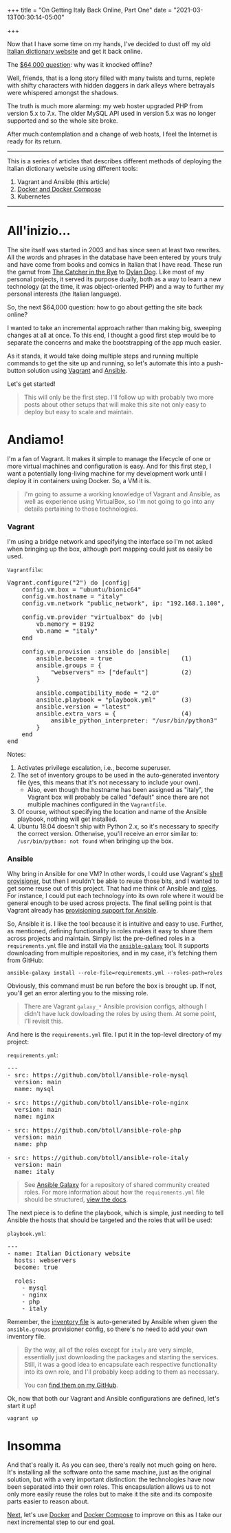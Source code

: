 +++
title = "On Getting Italy Back Online, Part One"
date = "2021-03-13T00:30:14-05:00"

+++

Now that I have some time on my hands, I've decided to dust off my old [Italian dictionary website] and get it back online.

The [$64,000 question]: why was it knocked offline?

Well, friends, that is a long story filled with many twists and turns, replete with shifty characters with hidden daggers in dark alleys where betrayals were whispered amongst the shadows.

The truth is much more alarming: my web hoster upgraded PHP from version 5.x to 7.x.  The older MySQL API used in version 5.x was no longer supported and so the whole site broke.

After much contemplation and a change of web hosts, I feel the Internet is ready for its return.

---

This is a series of articles that describes different methods of deploying the Italian dictionary website using different tools:

1. Vagrant and Ansible (this article)
1. [Docker and Docker Compose]
1. Kubernetes

---

# All'inizio...

The site itself was started in 2003 and has since seen at least two rewrites.  All the words and phrases in the database have been entered by yours truly and have come from books and comics in Italian that I have read.  These run the gamut from [The Catcher in the Rye] to [Dylan Dog].  Like most of my personal projects, it served its purpose dually, both as a way to learn a new technology (at the time, it was object-oriented PHP) and a way to further my personal interests (the Italian language).

So, the next $64,000 question: how to go about getting the site back online?

I wanted to take an incremental approach rather than making big, sweeping changes at all at once.  To this end, I thought a good first step would be to separate the concerns and make the bootstrapping of the app much easier.

As it stands, it would take doing multiple steps and running multiple commands to get the site up and running, so let's automate this into a push-button solution using [Vagrant] and [Ansible].

Let's get started!

> This will only be the first step.  I'll follow up with probably two more posts about other setups that will make this site not only easy to deploy but easy to scale and maintain.

# Andiamo!

I'm a fan of Vagrant.  It makes it simple to manage the lifecycle of one or more virtual machines and configuration is easy.  And for this first step, I want a potentially long-living machine for my development work until I deploy it in containers using Docker.  So, a VM it is.

> I'm going to assume a working knowledge of Vagrant and Ansible, as well as experience using VirtualBox, so I'm not going to go into any details pertaining to those technologies.

### Vagrant

I'm using a bridge network and specifying the interface so I'm not asked when bringing up the box, although port mapping could just as easily be used.

`Vagrantfile`:

<pre class="math">
Vagrant.configure("2") do |config|
    config.vm.box = "ubuntu/bionic64"
    config.vm.hostname = "italy"
    config.vm.network "public_network", ip: "192.168.1.100", bridge: "wlp3s0"

    config.vm.provider "virtualbox" do |vb|
        vb.memory = 8192
        vb.name = "italy"
    end

    config.vm.provision :ansible do |ansible|
        ansible.become = true                   (1)
        ansible.groups = {
            "webservers" => ["default"]         (2)
        }

        ansible.compatibility_mode = "2.0"
        ansible.playbook = "playbook.yml"       (3)
        ansible.version = "latest"
        ansible.extra_vars = {                  (4)
            ansible_python_interpreter: "/usr/bin/python3"
        }
    end
end
</pre>

Notes:

1. Activates privilege escalation, i.e., become superuser.
2. The set of inventory groups to be used in the auto-generated inventory file (yes, this means that it's not necessary to include your own).
    - Also, even though the hostname has been assigned as "italy", the Vagrant box will probably be called "default" since there are not multiple machines configured in the `Vagrantfile`.
3. Of course, without specifying the location and name of the Ansible playbook, nothing will get installed.
4. Ubuntu 18.04 doesn't ship with Python 2.x, so it's necessary to specify the correct version.  Otherwise, you'll receive an error similar to: `/usr/bin/python: not found` when bringing up the box.

### Ansible

Why bring in Ansible for one VM?  In other words, I could use Vagrant's [shell provisioner], but then I wouldn't be able to reuse those bits, and I wanted to get some reuse out of this project.  That had me think of Ansible and [roles].  For instance, I could put each technology into its own role where it would be general enough to be used across projects.  The final selling point is that Vagrant already has [provisioning support for Ansible].

So, Ansible it is.  I like the tool because it is intuitive and easy to use.  Further, as mentioned, defining functionality in roles makes it easy to share them across projects and maintain.  Simply list the pre-defined roles in a `requirements.yml` file and install via the [`ansible-galaxy`] tool.  It supports downloading from multiple repositories, and in my case, it's fetching them from GitHub:

    ansible-galaxy install --role-file=requirements.yml --roles-path=roles

Obviously, this command must be run before the box is brought up.  If not, you'll get an error alerting you to the missing role.

> There are Vagrant `galaxy_*` Ansible provision configs, although I didn't have luck dowloading the roles by using them.  At some point, I'll revisit this.

And here is the `requirements.yml` file.  I put it in the top-level directory of my project:

`requirements.yml`:

<pre class="math">
---
- src: https://github.com/btoll/ansible-role-mysql
  version: main
  name: mysql

- src: https://github.com/btoll/ansible-role-nginx
  version: main
  name: nginx

- src: https://github.com/btoll/ansible-role-php
  version: main
  name: php

- src: https://github.com/btoll/ansible-role-italy
  version: main
  name: italy
</pre>

> See [Ansible Galaxy] for a repository of shared community created roles.  For more information about how the `requirements.yml` file should be structured, [view the docs].

The next piece is to define the playbook, which is simple, just needing to tell Ansible the hosts that should be targeted and the roles that will be used:

`playbook.yml`:

<pre class="math">
---
- name: Italian Dictionary website
  hosts: webservers
  become: true

  roles:
    - mysql
    - nginx
    - php
    - italy
</pre>

Remember, the [inventory file] is auto-generated by Ansible when given the `ansible.groups` provisioner config, so there's no need to add your own inventory file.

> By the way, all of the roles except for `italy` are very simple, essentially just downloading the packages and starting the services.  Still, it was a good idea to encapsulate each respective functionality into its own role, and I'll probably keep adding to them as necessary.
>
> You can [find them on my GitHub].

Ok, now that both our Vagrant and Ansible configurations are defined, let's start it up!

```
vagrant up
```

# Insomma

And that's really it.  As you can see, there's really not much going on here.  It's installing all the software onto the same machine, just as the original solution, but with a very important distinction: the technologies have now been separated into their own roles.  This encapsulation allows us to not only more easily reuse the roles but to make it the site and its composite parts easier to reason about.

[Next], let's use [Docker] and [Docker Compose] to improve on this as I take our next incremental step to our end goal.

[Italian dictionary website]: http://italy.benjamintoll.com
[$64,000 question]: https://en.wikipedia.org/wiki/The_$64,000_Question
[Docker and Docker Compose]: /2021/03/14/on-getting-italy-back-online-part-two/
[The Catcher in the Rye]: https://en.wikipedia.org/wiki/The_Catcher_in_the_Rye
[Dylan Dog]: https://en.wikipedia.org/wiki/Dylan_Dog
[VirtualBox]: https://www.virtualbox.org/
[Vagrant]: https://www.vagrantup.com/
[Ansible]: https://www.ansible.com/
[Kubernetes]: https://kubernetes.io/
[shell provisioner]: https://www.vagrantup.com/docs/provisioning/shell
[roles]: https://docs.ansible.com/ansible/latest/user_guide/playbooks_reuse_roles.html
[provisioning support for Ansible]: https://www.vagrantup.com/docs/provisioning/ansible_intro
[`ansible-galaxy`]: https://docs.ansible.com/ansible/latest/cli/ansible-galaxy.html
[Ansible Galaxy]: https://galaxy.ansible.com/
[inventory file]: https://docs.ansible.com/ansible/2.3/intro_inventory.html
[find them on my GitHub]: https://github.com/btoll?tab=repositories&q=ansible-role
[view the docs]: https://galaxy.ansible.com/docs/using/installing.html
[Docker]: https://docs.docker.com/
[Docker Compose]: https://docs.docker.com/compose/
[Next]: /2021/03/14/on-getting-italy_back-online-part-two/

